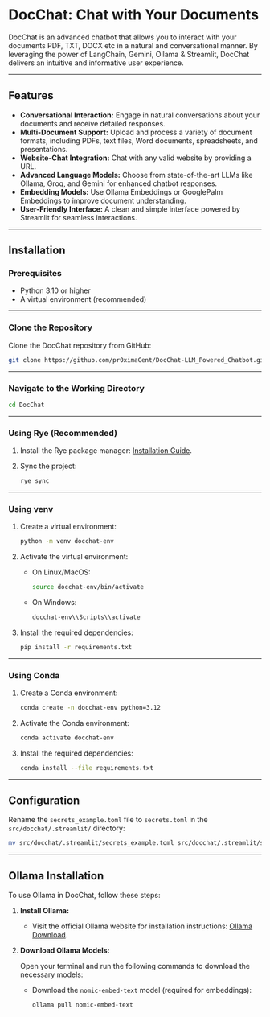 # **DocChat: Chat with Your Documents**

DocChat is an advanced chatbot that allows you to interact with your documents PDF, TXT, DOCX etc in a natural and conversational manner. By leveraging the power of LangChain, Gemini, Ollama & Streamlit, DocChat delivers an intuitive and informative user experience.

---

## **Features**

- **Conversational Interaction:** Engage in natural conversations about your documents and receive detailed responses.
- **Multi-Document Support:** Upload and process a variety of document formats, including PDFs, text files, Word documents, spreadsheets, and presentations.
- **Website-Chat Integration:** Chat with any valid website by providing a URL.
- **Advanced Language Models:** Choose from state-of-the-art LLMs like Ollama, Groq, and Gemini for enhanced chatbot responses.
- **Embedding Models:** Use Ollama Embeddings or GooglePalm Embeddings to improve document understanding.
- **User-Friendly Interface:** A clean and simple interface powered by Streamlit for seamless interactions.

---

## **Installation**

### **Prerequisites**

- Python 3.10 or higher
- A virtual environment (recommended)

---

### **Clone the Repository**

Clone the DocChat repository from GitHub:

```bash
git clone https://github.com/pr0ximaCent/DocChat-LLM_Powered_Chatbot.git
```

---

### **Navigate to the Working Directory**

```bash
cd DocChat
```

---
### **Using Rye (Recommended)**

1. Install the Rye package manager: [Installation Guide](https://rye-up.com/guide/installation/).

2. Sync the project:

   ```bash
   rye sync
   ```

---

### **Using venv**

1. Create a virtual environment:

   ```bash
   python -m venv docchat-env
   ```

2. Activate the virtual environment:

   - On Linux/MacOS:
     ```bash
     source docchat-env/bin/activate
     ```
   - On Windows:
     ```bash
     docchat-env\\Scripts\\activate
     ```

3. Install the required dependencies:

   ```bash
   pip install -r requirements.txt
   ```

---

### **Using Conda**

1. Create a Conda environment:

   ```bash
   conda create -n docchat-env python=3.12
   ```

2. Activate the Conda environment:

   ```bash
   conda activate docchat-env
   ```

3. Install the required dependencies:

   ```bash
   conda install --file requirements.txt
   ```

---

## **Configuration**

Rename the `secrets_example.toml` file to `secrets.toml` in the `src/docchat/.streamlit/` directory:

```bash
mv src/docchat/.streamlit/secrets_example.toml src/docchat/.streamlit/secrets.toml
```

---

## **Ollama Installation**

To use Ollama in DocChat, follow these steps:

1. **Install Ollama:**
   - Visit the official Ollama website for installation instructions: [Ollama Download](https://ollama.com/download).

2. **Download Ollama Models:**

   Open your terminal and run the following commands to download the necessary models:

   - Download the `nomic-embed-text` model (required for embeddings):
     ```bash
     ollama pull nomic-embed-text

